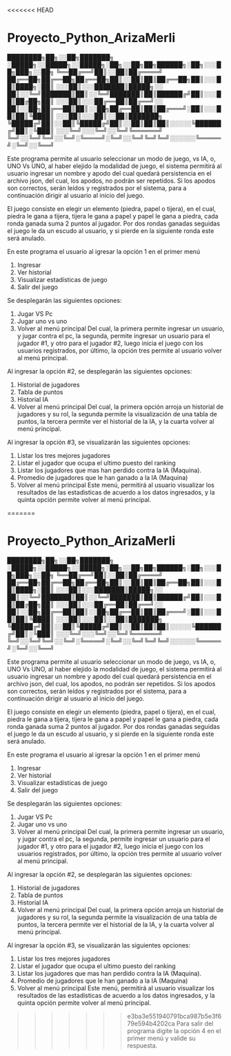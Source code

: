 <<<<<<< HEAD
# Proyecto_Python_ArizaMerli
████████╗██╗░░██╗███████╗  ░█████╗░░█████╗░░█████╗░██╗░░██╗██╗██████╗░██╗░░░██╗███╗░░██╗
╚══██╔══╝██║░░██║██╔════╝  ██╔══██╗██╔══██╗██╔══██╗██║░░██║██║██╔══██╗██║░░░██║████╗░██║
░░░██║░░░███████║█████╗░░  ██║░░╚═╝███████║██║░░╚═╝███████║██║██████╔╝██║░░░██║██╔██╗██║
░░░██║░░░██╔══██║██╔══╝░░  ██║░░██╗██╔══██║██║░░██╗██╔══██║██║██╔═══╝░██║░░░██║██║╚████║
░░░██║░░░██║░░██║███████╗  ╚█████╔╝██║░░██║╚█████╔╝██║░░██║██║██║░░░░░╚██████╔╝██║░╚███║
░░░╚═╝░░░╚═╝░░╚═╝╚══════╝  ╚═╝░░╚═╝╚═╝░░╚═╝░╚════╝░╚═╝░░╚═╝╚═╝╚═╝░░░░░░╚═════╝░╚═╝░░╚══╝

Este programa permite al usuario seleccionar un modo de juego, vs IA, o, UNO Vs UNO, al haber elejido la 
modalidad de juego, el sistema permitirá al usuario  ingresar un nombre y apodo del cual quedará persistencia 
en el archivo json, del cual, los apodos, no podrán ser repetidos.
Si los apodos son correctos, serán leídos y registrados por el sistema, para a continuación dirigir al usuario al inicio del juego.

El juego consiste en elegir un elemento (piedra, papel o tijera), en el cual, piedra le gana a tijera, tijera 
le gana a papel y papel le gana a piedra, cada ronda ganada suma 2 puntos al jugador.
Por dos rondas ganadas seguidas el juego le da un escudo al usuario, y si pierde en la siguiente ronda este será anulado.

En este programa el usuario al igresar la opción 1 en el primer menú
1. Ingresar
2. Ver historial
3. Visualizar estadísticas de juego
4. Salir del juego 

Se desplegarán las siguientes opciones:
1. Jugar VS Pc
2. Jugar uno vs uno
3. Volver al menú principal
Del cual, la primera permite ingresar un usuario, y jugar contra el pc, la segunda, permite ingresar un usuario para el jugador #1, y otro para el jugador #2, luego inicia el juego con los usuarios registrados, por último, la opción tres permite al usuario volver al menú principal.

Al ingresar la opción #2, se desplegarán las siguientes opciones: 
1. Historial de jugadores
2. Tabla de puntos
3. Historial IA
4. Volver al menú principal
Del cual, la primera opción arroja un historial de jugadores y su rol, la segunda permite la visualización de una tabla de puntos, la tercera permite ver el historial de la IA, y la cuarta volver al menú principal.

Al ingresar la opción #3, se visualizarán las siguientes opciones:
1. Listar los tres mejores jugadores
2. Listar el jugador que ocupa el ultimo puesto del ranking
3. Listar los jugadores que mas han perdido contra la IA (Maquina).
4. Promedio de jugadores que le han ganado a la IA (Maquina)
5. Volver al menú principal
Este menú, permitirá al usuario visualizar los resultados de las estadisticas de acuerdo a los datos ingresados, y la quinta opción permite volver al menú principal.

=======
# Proyecto_Python_ArizaMerli
████████╗██╗░░██╗███████╗  ░█████╗░░█████╗░░█████╗░██╗░░██╗██╗██████╗░██╗░░░██╗███╗░░██╗
╚══██╔══╝██║░░██║██╔════╝  ██╔══██╗██╔══██╗██╔══██╗██║░░██║██║██╔══██╗██║░░░██║████╗░██║
░░░██║░░░███████║█████╗░░  ██║░░╚═╝███████║██║░░╚═╝███████║██║██████╔╝██║░░░██║██╔██╗██║
░░░██║░░░██╔══██║██╔══╝░░  ██║░░██╗██╔══██║██║░░██╗██╔══██║██║██╔═══╝░██║░░░██║██║╚████║
░░░██║░░░██║░░██║███████╗  ╚█████╔╝██║░░██║╚█████╔╝██║░░██║██║██║░░░░░╚██████╔╝██║░╚███║
░░░╚═╝░░░╚═╝░░╚═╝╚══════╝  ╚═╝░░╚═╝╚═╝░░╚═╝░╚════╝░╚═╝░░╚═╝╚═╝╚═╝░░░░░░╚═════╝░╚═╝░░╚══╝

Este programa permite al usuario seleccionar un modo de juego, vs IA, o, UNO Vs UNO, al haber elejido la 
modalidad de juego, el sistema permitirá al usuario  ingresar un nombre y apodo del cual quedará persistencia 
en el archivo json, del cual, los apodos, no podrán ser repetidos.
Si los apodos son correctos, serán leídos y registrados por el sistema, para a continuación dirigir al usuario al inicio del juego.

El juego consiste en elegir un elemento (piedra, papel o tijera), en el cual, piedra le gana a tijera, tijera 
le gana a papel y papel le gana a piedra, cada ronda ganada suma 2 puntos al jugador.
Por dos rondas ganadas seguidas el juego le da un escudo al usuario, y si pierde en la siguiente ronda este será anulado.

En este programa el usuario al igresar la opción 1 en el primer menú
1. Ingresar
2. Ver historial
3. Visualizar estadísticas de juego
4. Salir del juego 

Se desplegarán las siguientes opciones:
1. Jugar VS Pc
2. Jugar uno vs uno
3. Volver al menú principal
Del cual, la primera permite ingresar un usuario, y jugar contra el pc, la segunda, permite ingresar un usuario para el jugador #1, y otro para el jugador #2, luego inicia el juego con los usuarios registrados, por último, la opción tres permite al usuario volver al menú principal.

Al ingresar la opción #2, se desplegarán las siguientes opciones: 
1. Historial de jugadores
2. Tabla de puntos
3. Historial IA
4. Volver al menú principal
Del cual, la primera opción arroja un historial de jugadores y su rol, la segunda permite la visualización de una tabla de puntos, la tercera permite ver el historial de la IA, y la cuarta volver al menú principal.

Al ingresar la opción #3, se visualizarán las siguientes opciones:
1. Listar los tres mejores jugadores
2. Listar el jugador que ocupa el ultimo puesto del ranking
3. Listar los jugadores que mas han perdido contra la IA (Maquina).
4. Promedio de jugadores que le han ganado a la IA (Maquina)
5. Volver al menú principal
Este menú, permitirá al usuario visualizar los resultados de las estadisticas de acuerdo a los datos ingresados, y la quinta opción permite volver al menú principal.

>>>>>>> e3ba3e551940791bca987b5e3f679e594b4202ca
Para salir del programa digite la opción 4 en el primer menú y valide su respuesta.